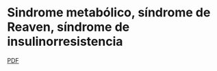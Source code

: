 # Sindrome metabólico, síndrome de Reaven, síndrome de insulinorresistencia

[PDF](./tfc-sindrome-metabolico.pdf)  
